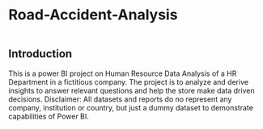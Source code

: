 # Road-Accident-Analysis

![]()

## Introduction
This is a power BI project on Human Resource Data Analysis of a HR Department in a fictitious company. The project is to analyze and derive insights to answer relevant questions and help the store make data driven decisions. Disclaimer: All datasets and reports do no represent any company, institution or country, but just a dummy dataset to demonstrate capabilities of Power BI.
